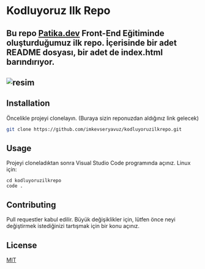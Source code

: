 # Kodluyoruz Ilk Repo
Bu repo [Patika.dev](https://www.patika.dev/tr) Front-End Eğitiminde oluşturduğumuz ilk repo. İçerisinde bir adet README dosyası, bir adet de index.html barındırıyor.
---
![resim](https://user-images.githubusercontent.com/83474023/188323206-6a13a081-9d1c-4822-8bcf-e2dbcb7faf66.png)
---
## Installation
Öncelikle projeyi clonelayın. (Buraya sizin reponuzdan aldığınız link gelecek)
```bash
git clone https://github.com/imkevseryavuz/kodluyoruzilkrepo.git
```

## Usage
Projeyi cloneladıktan sonra Visual Studio Code programında açınız.
Linux için:
```linux
cd kodluyoruzilkrepo
code .
```
## Contributing
Pull requestler kabul edilir. Büyük değişiklikler için, lütfen önce neyi değiştirmek istediğinizi tartışmak için bir konu açınız.

## License
[MIT](https://choosealicense.com/licenses/mit/)


